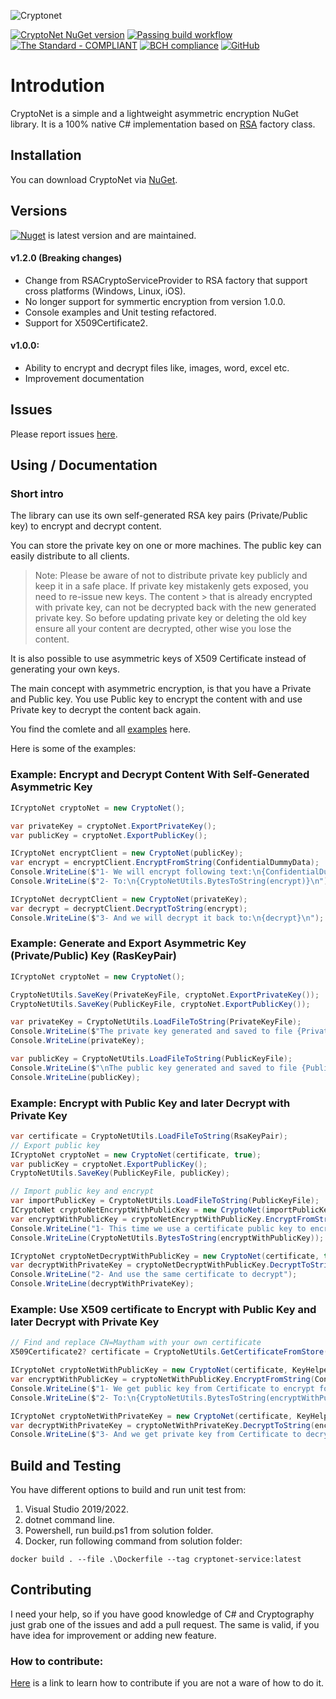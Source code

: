 ![Cryptonet](https://raw.githubusercontent.com/maythamfahmi/CryptoNet/main/img/CryptoNetLogo.svg)

[![CryptoNet NuGet version](https://img.shields.io/nuget/v/CryptoNet?color=blue)](https://www.nuget.org/packages/CryptoNet/)
[![Passing build workflow](https://github.com/maythamfahmi/CryptoNet/actions/workflows/ci.yml/badge.svg)](https://github.com/maythamfahmi/CryptoNet/actions/workflows/ci.yml)
[![The Standard - COMPLIANT](https://img.shields.io/badge/The_Standard-COMPLIANT-2ea44f)](https://github.com/hassanhabib/The-Standard)
[![BCH compliance](https://bettercodehub.com/edge/badge/maythamfahmi/CryptoNet?branch=main)](https://bettercodehub.com/)
[![GitHub](https://img.shields.io/github/license/maythamfahmi/cryptonet)](https://github.com/maythamfahmi/CryptoNet/blob/main/LICENSE)

# Introdution
CryptoNet is a simple and a lightweight asymmetric encryption NuGet library. 
It is a 100% native C# implementation based on [RSA](https://docs.microsoft.com/en-us/dotnet/api/system.security.cryptography.rsa?view=net-6.0) factory class.

## Installation

You can download CryptoNet via [NuGet](https://www.nuget.org/packages/CryptoNet/).

## Versions

[![Nuget](https://img.shields.io/nuget/v/cryptonet?style=social)](https://www.nuget.org/packages/CryptoNet/) is latest version and are maintained. 

#### v1.2.0 (Breaking changes)
- Change from RSACryptoServiceProvider to RSA factory that support cross platforms (Windows, Linux, iOS).
- No longer support for symmertic encryption from version 1.0.0.
- Console examples and Unit testing refactored.
- Support for X509Certificate2.

#### v1.0.0:
- Ability to encrypt and decrypt files like, images, word, excel etc.
- Improvement documentation

## Issues

Please report issues [here](https://github.com/maythamfahmi/CryptoNet/issues).

## Using / Documentation

### Short intro

The library can use its own self-generated RSA key pairs (Private/Public key) to encrypt and decrypt content.

You can store the private key on one or more machines. The public key can easily distribute to all clients.

> Note: Please be aware of not to distribute private key publicly and keep it in a safe place. If private key mistakenly gets exposed, you need to re-issue new keys. The content > that is already encrypted with private key, can not be decrypted back with the new generated private key. So before updating private key or deleting the old key ensure all your content are decrypted, other wise you lose the content.

It is also possible to use asymmetric keys of X509 Certificate instead of generating your own keys.

The main concept with asymmetric encryption, is that you have a Private and Public key. You use Public key to encrypt the content with and use Private key to decrypt the content back again.

You find the comlete and all [examples](https://github.com/maythamfahmi/CryptoNet/blob/main/CryptoNetCmd/Example.cs) here.

Here is some of the examples:

### Example: Encrypt and Decrypt Content With Self-Generated Asymmetric Key
```csharp
ICryptoNet cryptoNet = new CryptoNet();

var privateKey = cryptoNet.ExportPrivateKey();
var publicKey = cryptoNet.ExportPublicKey();

ICryptoNet encryptClient = new CryptoNet(publicKey);
var encrypt = encryptClient.EncryptFromString(ConfidentialDummyData);
Console.WriteLine($"1- We will encrypt following text:\n{ConfidentialDummyData}\n");
Console.WriteLine($"2- To:\n{CryptoNetUtils.BytesToString(encrypt)}\n");

ICryptoNet decryptClient = new CryptoNet(privateKey);
var decrypt = decryptClient.DecryptToString(encrypt);
Console.WriteLine($"3- And we will decrypt it back to:\n{decrypt}\n");
```

### Example: Generate and Export Asymmetric Key (Private/Public) Key (RasKeyPair)
```csharp
ICryptoNet cryptoNet = new CryptoNet();

CryptoNetUtils.SaveKey(PrivateKeyFile, cryptoNet.ExportPrivateKey());
CryptoNetUtils.SaveKey(PublicKeyFile, cryptoNet.ExportPublicKey());

var privateKey = CryptoNetUtils.LoadFileToString(PrivateKeyFile);
Console.WriteLine($"The private key generated and saved to file {PrivateKeyFile}");
Console.WriteLine(privateKey);

var publicKey = CryptoNetUtils.LoadFileToString(PublicKeyFile);
Console.WriteLine($"\nThe public key generated and saved to file {PublicKeyFile}");
Console.WriteLine(publicKey);
```

### Example: Encrypt with Public Key and later Decrypt with Private Key
```csharp
var certificate = CryptoNetUtils.LoadFileToString(RsaKeyPair);
// Export public key
ICryptoNet cryptoNet = new CryptoNet(certificate, true);
var publicKey = cryptoNet.ExportPublicKey();
CryptoNetUtils.SaveKey(PublicKeyFile, publicKey);

// Import public key and encrypt
var importPublicKey = CryptoNetUtils.LoadFileToString(PublicKeyFile);
ICryptoNet cryptoNetEncryptWithPublicKey = new CryptoNet(importPublicKey, true);
var encryptWithPublicKey = cryptoNetEncryptWithPublicKey.EncryptFromString(ConfidentialDummyData);
Console.WriteLine("1- This time we use a certificate public key to encrypt");
Console.WriteLine(CryptoNetUtils.BytesToString(encryptWithPublicKey));

ICryptoNet cryptoNetDecryptWithPublicKey = new CryptoNet(certificate, true);
var decryptWithPrivateKey = cryptoNetDecryptWithPublicKey.DecryptToString(encryptWithPublicKey);
Console.WriteLine("2- And use the same certificate to decrypt");
Console.WriteLine(decryptWithPrivateKey);
```

### Example: Use X509 certificate to Encrypt with Public Key and later Decrypt with Private Key
```csharp
// Find and replace CN=Maytham with your own certificate
X509Certificate2? certificate = CryptoNetUtils.GetCertificateFromStore("CN=Maytham");

ICryptoNet cryptoNetWithPublicKey = new CryptoNet(certificate, KeyHelper.KeyType.PublicKey);
var encryptWithPublicKey = cryptoNetWithPublicKey.EncryptFromString(ConfidentialDummyData);
Console.WriteLine($"1- We get public key from Certificate to encrypt following text:\n{ConfidentialDummyData}\n");
Console.WriteLine($"2- To:\n{CryptoNetUtils.BytesToString(encryptWithPublicKey)}\n");

ICryptoNet cryptoNetWithPrivateKey = new CryptoNet(certificate, KeyHelper.KeyType.PrivateKey);
var decryptWithPrivateKey = cryptoNetWithPrivateKey.DecryptToString(encryptWithPublicKey);
Console.WriteLine($"3- And we get private key from Certificate to decrypt it back to:\n{decryptWithPrivateKey}");
```

## Build and Testing
You have different options to build and run unit test from:
 1. Visual Studio 2019/2022.
 2. dotnet command line.
 3. Powershell, run build.ps1 from solution folder.
 4. Docker, run following command from solution folder:

```
docker build . --file .\Dockerfile --tag cryptonet-service:latest
```

## Contributing

I need your help, so if you have good knowledge of C# and Cryptography just grab one of the issues and add a pull request.
The same is valid, if you have idea for improvement or adding new feature.

### How to contribute:

[Here](https://www.dataschool.io/how-to-contribute-on-github/) is a link to learn how to contribute if you are not a ware of how to do it.
